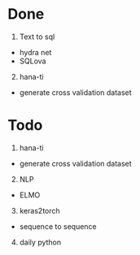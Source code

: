 # Done

1. Text to sql
- hydra net
- SQLova

2. hana-ti
- generate cross validation dataset

# Todo

1. hana-ti
- generate cross validation dataset

2. NLP
- ELMO

3. keras2torch
- sequence to sequence

4. daily python

